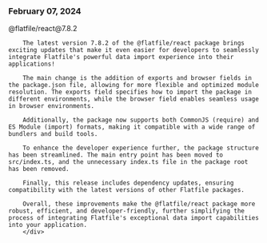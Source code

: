 
### February 07, 2024

<div style={{ display: "table", width: "auto" }}>

  <div style={{ display: "table-row", width: "auto" }}>
      <Snippet file="chips/wrappers.mdx" />
        <div style={{ float: "left", display: "table-column", paddingLeft: "30px", width: "calc(80% - 30px)" }}>
        @flatfile/react@7.8.2

        The latest version 7.8.2 of the @flatfile/react package brings exciting updates that make it even easier for developers to seamlessly integrate Flatfile's powerful data import experience into their applications!

        The main change is the addition of exports and browser fields in the package.json file, allowing for more flexible and optimized module resolution. The exports field specifies how to import the package in different environments, while the browser field enables seamless usage in browser environments.

        Additionally, the package now supports both CommonJS (require) and ES Module (import) formats, making it compatible with a wide range of bundlers and build tools.

        To enhance the developer experience further, the package structure has been streamlined. The main entry point has been moved to src/index.ts, and the unnecessary index.ts file in the package root has been removed.

        Finally, this release includes dependency updates, ensuring compatibility with the latest versions of other Flatfile packages.

        Overall, these improvements make the @flatfile/react package more robust, efficient, and developer-friendly, further simplifying the process of integrating Flatfile's exceptional data import capabilities into your application.
        </div>
  </div>

</div>

